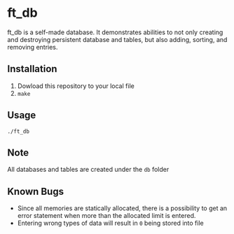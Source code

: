 # ft_db
ft_db is a self-made database. It demonstrates abilities to not only creating and destroying persistent database and tables, but also adding, sorting, and removing entries.

## Installation
1. Dowload this repository to your local file
2. `make`

## Usage
`./ft_db`

## Note
All databases and tables are created under the `db` folder

## Known Bugs
- Since all memories are statically allocated, there is a possibility to get an error statement when more than the allocated limit is entered.
- Entering wrong types of data will result in `0` being stored into file

